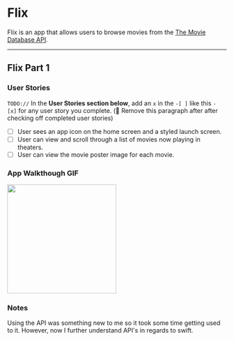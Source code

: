 # Flix
Flix is an app that allows users to browse movies from the [The Movie Database API](http://docs.themoviedb.apiary.io/#).



---

## Flix Part 1

### User Stories
`TODO://` In the **User Stories section below**, add an `x` in the `-[ ]` like this `- [x]` for any user story you complete. (🚫 Remove this paragraph after after checking off completed user stories)

- [ ] User sees an app icon on the home screen and a styled launch screen.
- [ ] User can view and scroll through a list of movies now playing in theaters.
- [ ] User can view the movie poster image for each movie.

### App Walkthough GIF

<img src="http://g.recordit.co/UDbRojpI9l.gif" width=250><br>

### Notes
Using the API was something new to me so it took some time getting used to it. However, now I further understand API's 
in regards to swift.
